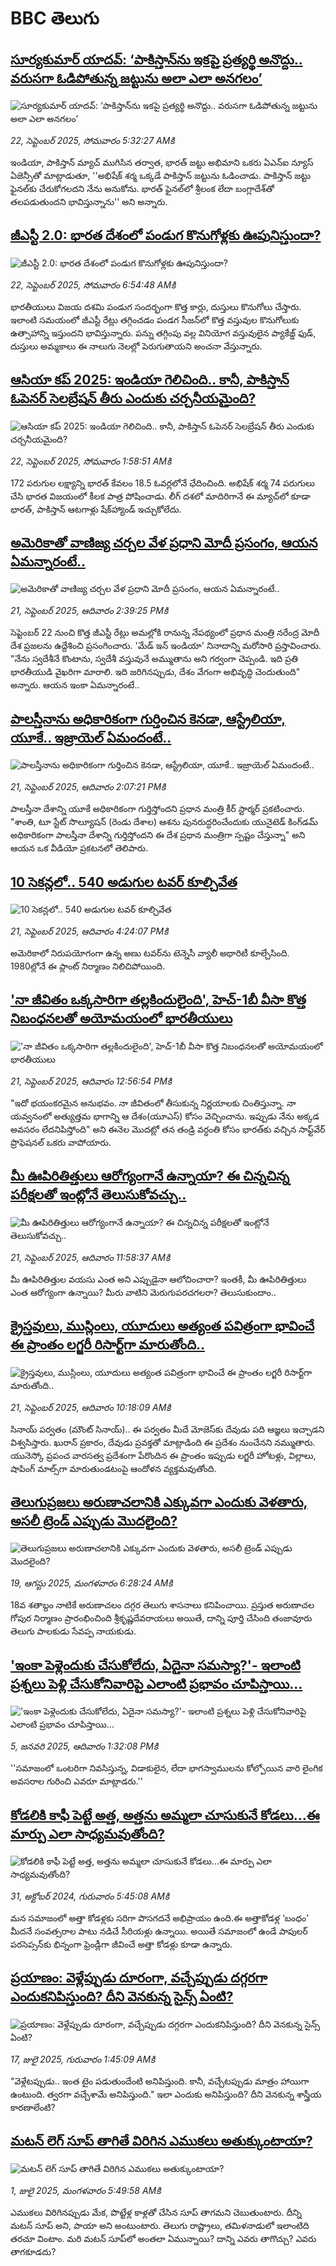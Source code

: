 # BBC తెలుగు## [సూర్యకుమార్ యాదవ్: ‘పాకిస్తాన్‌ను ఇకపై ప్రత్యర్థి అనొద్దు.. వరుసగా ఓడిపోతున్న జట్టును అలా ఎలా అనగలం’](https://www.bbc.com/telugu/articles/c36kk645xkzo?at_medium=RSS&at_campaign=rss?at_campaign=githubrss)![సూర్యకుమార్ యాదవ్: ‘పాకిస్తాన్‌ను ఇకపై ప్రత్యర్థి అనొద్దు.. వరుసగా ఓడిపోతున్న జట్టును అలా ఎలా అనగలం’](https://ichef.bbci.co.uk/ace/ws/240/cpsprodpb/1308/live/d27cbb50-976b-11f0-84c8-99de564f0440.jpg)_22, సెప్టెంబర్ 2025, సోమవారం 5:32:27 AMకి_ఇండియా, పాకిస్తాన్ మ్యాచ్ ముగిసిన తర్వాత, భారత్ జట్టు అభిమాని ఒకరు ఏఎన్ఐ న్యూస్ ఏజెన్సీతో మాట్లాడుతూ, ''అభిషేక్ శర్మ ఒక్కడే పాకిస్తాన్ జట్టును ఓడించాడు. పాకిస్తాన్ జట్టు ఫైనల్‌కు చేరుకోగలదని నేను అనుకోను. భారత్ ఫైనల్‌లో శ్రీలంక లేదా బంగ్లాదేశ్‌తో తలపడుతుందని భావిస్తున్నాను'' అని అన్నారు.## [జీఎస్టీ 2.0: భారత దేశంలో పండుగ కొనుగోళ్లకు ఊపునిస్తుందా?](https://www.bbc.com/telugu/articles/c4gwpq8777eo?at_medium=RSS&at_campaign=rss?at_campaign=githubrss)![జీఎస్టీ 2.0: భారత దేశంలో పండుగ కొనుగోళ్లకు ఊపునిస్తుందా?](https://ichef.bbci.co.uk/ace/ws/240/cpsprodpb/0171/live/5a83f600-9779-11f0-90f2-5f87cb020b24.jpg)_22, సెప్టెంబర్ 2025, సోమవారం 6:54:48 AMకి_భారతీయులు విజయ దశమి పండుగ సందర్భంగా కొత్త కార్లు, దుస్తులు కొనుగోలు చేస్తారు. ఇలాంటి సమయంలో జీఎస్టీ రేట్లు తగ్గించడం పండగ సీజన్‌లో కొత్త వస్తువుల కొనుగోలుకు ఉత్సాహాన్ని ఇస్తుందని భావిస్తున్నారు. పన్ను తగ్గింపు వల్ల వినియోగ వస్తువులైన ప్యాకేజ్డ్ ఫుడ్, దుస్తులు అమ్మకాలు ఈ నాలుగు నెలల్లో పెరుగుతాయని అంచనా వేస్తున్నారు.## [ఆసియా కప్ 2025: ఇండియా గెలిచింది.. కానీ, పాకిస్తాన్ ఓపెనర్ సెలబ్రేషన్ తీరు ఎందుకు చర్చనీయమైంది?](https://www.bbc.com/telugu/articles/c9wddzwzgnko?at_medium=RSS&at_campaign=rss?at_campaign=githubrss)![ఆసియా కప్ 2025: ఇండియా గెలిచింది.. కానీ, పాకిస్తాన్ ఓపెనర్ సెలబ్రేషన్ తీరు ఎందుకు చర్చనీయమైంది?](https://ichef.bbci.co.uk/ace/ws/240/cpsprodpb/34ef/live/7c55fdb0-9755-11f0-9cf6-cbf3e73ce2b9.jpg)_22, సెప్టెంబర్ 2025, సోమవారం 1:58:51 AMకి_172 పరుగుల లక్ష్యాన్ని భారత్ కేవలం 18.5 ఓవర్లలోనే ఛేదించింది. అభిషేక్ శర్మ 74 పరుగులు చేసి భారత విజయంలో కీలక పాత్ర పోషించాడు.
లీగ్‌ దశలో మాదిరిగానే ఈ మ్యాచ్‌లో కూడా భారత్, పాకిస్తాన్ ఆటగాళ్లు షేక్‌హ్యాండ్ ఇచ్చుకోలేదు.## [అమెరికాతో వాణిజ్య చర్చల వేళ ప్రధాని మోదీ ప్రసంగం, ఆయన ఏమన్నారంటే..](https://www.bbc.com/telugu/articles/c9300w91dwpo?at_medium=RSS&at_campaign=rss?at_campaign=githubrss)![అమెరికాతో వాణిజ్య చర్చల వేళ ప్రధాని మోదీ ప్రసంగం, ఆయన ఏమన్నారంటే..](https://ichef.bbci.co.uk/ace/ws/240/cpsprodpb/e80a/live/c8171d30-96f4-11f0-9cf6-cbf3e73ce2b9.jpg)_21, సెప్టెంబర్ 2025, ఆదివారం 2:39:25 PMకి_సెప్టెంబర్ 22 నుంచి కొత్త జీఎస్టీ రేట్లు అమల్లోకి రానున్న నేపథ్యంలో ప్రధాన మంత్రి నరేంద్ర మోదీ దేశ ప్రజలను ఉద్దేశించి ప్రసంగించారు. 'మేడ్ ఇన్ ఇండియా' నినాదాన్ని మరోసారి ప్రస్తావించారు. "నేను స్వదేశీనే కొంటాను, స్వదేశీ వస్తువునే అమ్ముతాను అని గర్వంగా చెప్పండి. ఇది ప్రతి భారతీయుడి వైఖరిగా మారాలి. ఇది జరిగినప్పుడు, దేశం వేగంగా అభివృద్ధి చెందుతుంది" అన్నారు. ఆయన ఇంకా ఏమన్నారంటే..## [పాలస్తీనాను అధికారికంగా గుర్తించిన కెనడా, ఆస్ట్రేలియా, యూకే.. ఇజ్రాయెల్ ఏమందంటే..](https://www.bbc.com/telugu/articles/c62zzg821jjo?at_medium=RSS&at_campaign=rss?at_campaign=githubrss)![పాలస్తీనాను అధికారికంగా గుర్తించిన కెనడా, ఆస్ట్రేలియా, యూకే.. ఇజ్రాయెల్ ఏమందంటే..](https://ichef.bbci.co.uk/ace/ws/240/cpsprodpb/f5f0/live/abd2b410-96f2-11f0-9cf6-cbf3e73ce2b9.png)_21, సెప్టెంబర్ 2025, ఆదివారం 2:07:21 PMకి_పాలస్తీనా దేశాన్ని యూకే అధికారికంగా గుర్తిస్తోందని ప్రధాన మంత్రి కీర్ స్టార్మర్ ప్రకటించారు. "శాంతి, టూ స్టేట్ సొల్యూషన్‌ (రెండు దేశాల) ఆశను పునరుద్ధరించేందుకు యునైటెడ్ కింగ్‌డమ్ అధికారికంగా పాలస్తీనా దేశాన్ని గుర్తిస్తోందని ఈ దేశ ప్రధాన మంత్రిగా స్పష్టం చేస్తున్నా" అని ఆయన ఒక వీడియో ప్రకటనలో తెలిపారు.## [10 సెకన్లలో.. 540 అడుగుల టవర్ కూల్చివేత](https://www.bbc.com/telugu/articles/c4gzzxy8pqzo?at_medium=RSS&at_campaign=rss?at_campaign=githubrss)![10 సెకన్లలో.. 540 అడుగుల టవర్ కూల్చివేత](https://ichef.bbci.co.uk/ace/ws/240/cpsprodpb/1dda/live/50c3f470-9707-11f0-9cf6-cbf3e73ce2b9.jpg)_21, సెప్టెంబర్ 2025, ఆదివారం 4:24:07 PMకి_అమెరికాలో నిరుపయోగంగా ఉన్న అణు టవర్‌ను టెన్నెసీ వ్యాలీ అథారిటీ కూల్చేసింది. 1980ల్లోనే ఈ ప్లాంట్ నిర్మాణం నిలిచిపోయింది.## ['నా జీవితం ఒక్కసారిగా తల్లకిందులైంది', హెచ్-1బీ వీసా కొత్త నిబంధనలతో అయోమయంలో భారతీయులు](https://www.bbc.com/telugu/articles/c3066171znqo?at_medium=RSS&at_campaign=rss?at_campaign=githubrss)!['నా జీవితం ఒక్కసారిగా తల్లకిందులైంది', హెచ్-1బీ వీసా కొత్త నిబంధనలతో అయోమయంలో భారతీయులు](https://ichef.bbci.co.uk/ace/ws/240/cpsprodpb/1170/live/a05ad8a0-96e9-11f0-90f2-5f87cb020b24.jpg)_21, సెప్టెంబర్ 2025, ఆదివారం 12:56:54 PMకి_"ఇదో భయంకరమైన అనుభవం. నా జీవితంలో తీసుకున్న నిర్ణయాలకు చింతిస్తున్నా. నా యవ్వనంలో అత్యుత్తమ భాగాన్ని ఆ దేశం(యూఎస్) కోసం వెచ్చించాను. ఇప్పుడు నేను అక్కడ అవసరం లేదనిపిస్తోంది" అని ఈనెల మొదట్లో తన తండ్రి వర్ధంతి కోసం భారత్‌కు వచ్చిన సాఫ్ట్‌వేర్ ప్రొఫెషనల్ ఒకరు వాపోయారు.## [మీ ఊపిరితిత్తులు ఆరోగ్యంగానే ఉన్నాయా? ఈ చిన్నచిన్న పరీక్షలతో ఇంట్లోనే తెలుసుకోవచ్చు..](https://www.bbc.com/telugu/articles/cjr57d3nw25o?at_medium=RSS&at_campaign=rss?at_campaign=githubrss)![మీ ఊపిరితిత్తులు ఆరోగ్యంగానే ఉన్నాయా? ఈ చిన్నచిన్న పరీక్షలతో ఇంట్లోనే తెలుసుకోవచ్చు..](https://ichef.bbci.co.uk/ace/ws/240/cpsprodpb/8875/live/4e3e2350-90b9-11f0-b391-6936825093bd.jpg)_21, సెప్టెంబర్ 2025, ఆదివారం 11:58:37 AMకి_మీ ఊపిరితిత్తుల వయసు ఎంత అని ఎప్పుడైనా ఆలోచించారా? ఇంతకీ, మీ ఊపిరితిత్తులు ఎంత ఆరోగ్యంగా ఉన్నాయి? మీరు వాటిని మెరుగుపరచగలరా? తెలుసుకుందాం..## [క్రైస్తవులు, ముస్లింలు, యూదులు అత్యంత పవిత్రంగా భావించే ఈ ప్రాంతం లగ్జరీ రిసార్ట్‌గా మారుతోంది..](https://www.bbc.com/telugu/articles/c39rjkr711ro?at_medium=RSS&at_campaign=rss?at_campaign=githubrss)![క్రైస్తవులు, ముస్లింలు, యూదులు అత్యంత పవిత్రంగా భావించే ఈ ప్రాంతం లగ్జరీ రిసార్ట్‌గా మారుతోంది..](https://ichef.bbci.co.uk/ace/ws/240/cpsprodpb/2909/live/8a4bc4a0-90bf-11f0-b391-6936825093bd.jpg)_21, సెప్టెంబర్ 2025, ఆదివారం 10:18:09 AMకి_సినాయ్ పర్వతం (మౌంట్ సినాయ్).. ఈ పర్వతం మీదే మోజెస్‌కు దేవుడు పది ఆజ్ఞలు ఇచ్చాడని విశ్వసిస్తారు. ఖురాన్ ప్రకారం, దేవుడు ప్రవక్తతో మాట్లాడింది ఈ ప్రదేశం నుంచేనని నమ్ముతారు. యునెస్కో ప్రపంచ వారసత్వ ప్రదేశంగా పేరొందిన ఈ ప్రాంతం ఇప్పుడు లగ్జరీ హోటళ్లు, విల్లాలు, షాపింగ్ మాల్స్‌గా మారుతుండటంపై ఆందోళన వ్యక్తమవుతోంది.## [తెలుగుప్రజలు అరుణాచలానికి ఎక్కువగా ఎందుకు వెళతారు, అసలీ ట్రెండ్ ఎప్పుడు మొదలైంది? ](https://www.bbc.com/telugu/articles/c8jp32zrzxpo?at_medium=RSS&at_campaign=rss?at_campaign=githubrss)![తెలుగుప్రజలు అరుణాచలానికి ఎక్కువగా ఎందుకు వెళతారు, అసలీ ట్రెండ్ ఎప్పుడు మొదలైంది? ](https://ichef.bbci.co.uk/ace/ws/240/cpsprodpb/cf2d/live/01932bf0-7d85-11f0-98a0-956f61945264.jpg)_19, ఆగస్టు 2025, మంగళవారం 6:28:24 AMకి_18వ శతాబ్దం నాటికే అరుణాచలం దగ్గర తెలుగు శాసనాలు కనిపించాయి. ప్రస్తుత అరుణాచల గోపుర నిర్మాణం ప్రారంభించింది శ్రీకృష్ణదేవరాయలు అయితే, దాన్ని పూర్తి చేసింది తంజావూరు తెలుగు పాలకుడు సేవప్ప నాయకుడు.## ['ఇంకా పెళ్లెందుకు చేసుకోలేదు, ఏదైనా సమస్యా?'- ఇలాంటి ప్రశ్నలు పెళ్లి చేసుకోనివారిపై ఎలాంటి ప్రభావం చూపిస్తాయి... ](https://www.bbc.com/telugu/articles/cgq1w3lz7yyo?at_medium=RSS&at_campaign=rss?at_campaign=githubrss)!['ఇంకా పెళ్లెందుకు చేసుకోలేదు, ఏదైనా సమస్యా?'- ఇలాంటి ప్రశ్నలు పెళ్లి చేసుకోనివారిపై ఎలాంటి ప్రభావం చూపిస్తాయి... ](https://ichef.bbci.co.uk/ace/ws/240/cpsprodpb/f6de/live/72c94a60-cb3e-11ef-87df-d575b9a434a4.jpg)_5, జనవరి 2025, ఆదివారం 1:32:08 PMకి_''సమాజంలో ఒంటరిగా నివసిస్తున్న, విడాకులైన, లేదా భాగస్వాములను కోల్పోయిన వారి లైంగిక అవసరాల గురించి ఎవరూ మాట్లాడరు.''## [కోడలికి కాఫీ పెట్టే అత్త, అత్తను అమ్మలా చూసుకునే కోడలు...ఈ మార్పు ఎలా సాధ్యమవుతోంది?](https://www.bbc.com/telugu/articles/c1l41zl8el2o?at_medium=RSS&at_campaign=rss?at_campaign=githubrss)![కోడలికి కాఫీ పెట్టే అత్త, అత్తను అమ్మలా చూసుకునే కోడలు...ఈ మార్పు ఎలా సాధ్యమవుతోంది?](https://ichef.bbci.co.uk/ace/ws/240/cpsprodpb/2b61/live/9176a6d0-8b0e-11ef-a81b-b1eda9741da3.jpg)_31, అక్టోబర్ 2024, గురువారం 5:45:08 AMకి_మన సమాజంలో అత్తా కోడళ్లకు సరిగా పొసగదనే అభిప్రాయం ఉంది.ఈ అత్తాకోడళ్ల ‘బంధం’ మీదనే సంవత్సరాల పాటు నడిచే సీరియళ్లు ఉన్నాయి. అయితే సమాజంలో ఉండే పాపులర్ పరసెప్సన్‌కు భిన్నంగా ఫ్రెండ్లీగా జీవించే అత్తా కోడళ్లు కూడా ఉన్నారు.## [ప్రయాణం: వెళ్లేప్పుడు దూరంగా, వచ్చేప్పుడు దగ్గరగా ఎందుకనిపిస్తుంది? దీని వెనకున్న సైన్స్ ఏంటి?](https://www.bbc.com/telugu/articles/c0l4y727n1jo?at_medium=RSS&at_campaign=rss?at_campaign=githubrss)![ప్రయాణం: వెళ్లేప్పుడు దూరంగా, వచ్చేప్పుడు దగ్గరగా ఎందుకనిపిస్తుంది? దీని వెనకున్న సైన్స్ ఏంటి?](https://ichef.bbci.co.uk/ace/ws/240/cpsprodpb/054c/live/6957c010-62b0-11f0-8e78-11023c48a856.png)_17, జులై 2025, గురువారం 1:45:09 AMకి_"వెళ్లేటప్పుడు.. ఇంత టైం పడుతుందేంటి అనిపిస్తుంది. కానీ, వచ్చేటప్పుడు మాత్రం హాయిగా ఉంటుంది. త్వరగా వచ్చేశామే అనిపిస్తుంది." ఇలా ఎందుకు అనిపిస్తుంది? దీని వెనకున్న శాస్త్రీయ కారణాలేంటి?## [మటన్ లెగ్ సూప్ తాగితే విరిగిన ఎముకలు అతుక్కుంటాయా?](https://www.bbc.com/telugu/articles/c0l4g92j8kzo?at_medium=RSS&at_campaign=rss?at_campaign=githubrss)![మటన్ లెగ్ సూప్ తాగితే విరిగిన ఎముకలు అతుక్కుంటాయా?](https://ichef.bbci.co.uk/ace/ws/240/cpsprodpb/b31e/live/cce532c0-6d41-11f0-9462-bb509dc78127.jpg)_1, జులై 2025, మంగళవారం 5:49:58 AMకి_ఎముకలు విరిగినప్పుడు మేక, పొట్టేళ్ల కాళ్లతో చేసిన సూప్ తాగమని చెబుతుంటారు. దీన్ని మటన్ సూప్ అని, పాయా అని అంటుంటారు. తెలుగు రాష్ట్రాలు, తమిళనాడులో ఇలాంటిది తరచూ వింటాం. మరి మటన్ సూప్‌లో అంతలా ఏమున్నాయి? దాన్ని ఎవరు తాగొచ్చు? ఎవరు తాగకూడదు?